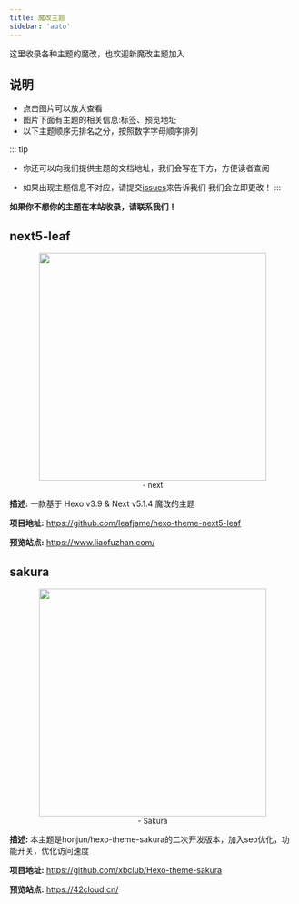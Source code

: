 ```yaml
---
title: 魔改主题
sidebar: 'auto'
---
```


这里收录各种主题的魔改，也欢迎新魔改主题加入

## 说明
* 点击图片可以放大查看
* 图片下面有主题的相关信息:标签、预览地址
* 以下主题顺序无排名之分，按照数字字母顺序排列


::: tip
* 你还可以向我们提供主题的文档地址，我们会写在下方，方便读者查阅

* 如果出现主题信息不对应，请提交[issues](https://github.com/kjhuanhao/hexocn/issues)来告诉我们
我们会立即更改！
:::

**如果你不想你的主题在本站收录，请联系我们！**


## next5-leaf
<center><img src="https://cdn.jsdelivr.net/gh/kjhuanhao/thecdn/hexocn/20200411103455.png"  width="400"><br>
<font size="2">
- next
</font></center>

**描述:**
一款基于 Hexo v3.9 & Next v5.1.4 魔改的主题

**项目地址:** <https://github.com/leafjame/hexo-theme-next5-leaf>

**预览站点:** <https://www.liaofuzhan.com/>


## sakura
<center><img src="https://cdn.jsdelivr.net/gh/kjhuanhao/thecdn/hexocn/20200411181015.png"  width="400"><br>
<font size="2">
- Sakura
</font></center>

**描述:**
本主题是honjun/hexo-theme-sakura的二次开发版本，加入seo优化，功能开关，优化访问速度

**项目地址:** <https://github.com/xbclub/Hexo-theme-sakura>

**预览站点:** <https://42cloud.cn/>